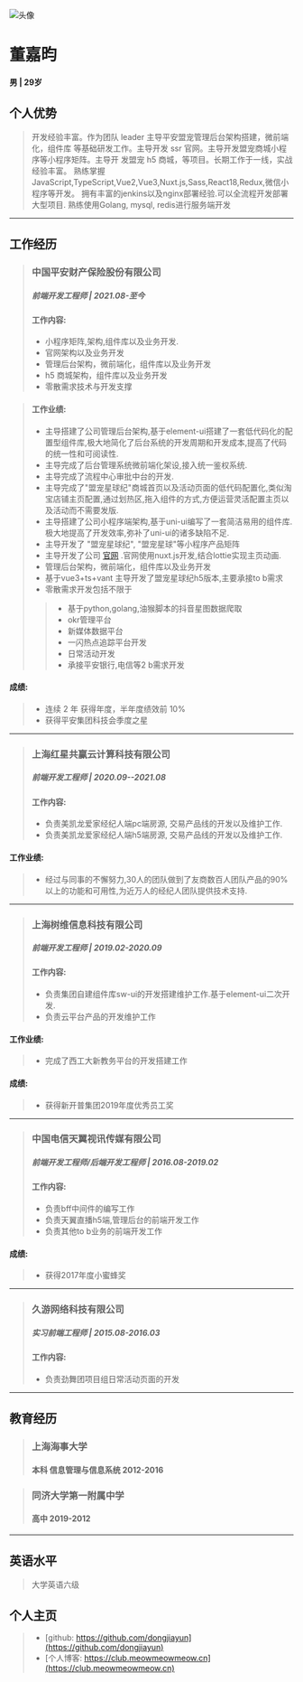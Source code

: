 ![头像](https://qa-res.ipetapi.com/meowmeowmeow/WechatIMG540.jpg)

# 董嘉昀
#### 男 | 29岁

## 个人优势
> 开发经验丰富。作为团队 leader 主导平安盟宠管理后台架构搭建，微前端化，组件库
等基础研发工作。主导开发 ssr 官网。主导开发盟宠商城小程序等小程序矩阵。主导开
发盟宠 h5 商城，等项目。长期工作于一线，实战经验丰富。
> 熟练掌握JavaScript,TypeScript,Vue2,Vue3,Nuxt.js,Sass,React18,Redux,微信小程序等开发。
> 拥有丰富的jenkins以及nginx部署经验.可以全流程开发部署大型项目.
> 熟练使用Golang, mysql, redis进行服务端开发

---

## 工作经历
> ### 中国平安财产保险股份有限公司
> ##### 前端开发工程师 | 2021.08-至今
> #### 工作内容:
> -  小程序矩阵,架构,组件库以及业务开发.
> -  官网架构以及业务开发
> - 管理后台架构，微前端化，组件库以及业务开发
> - h5 商城架构，组件库以及业务开发
> - 零散需求技术与开发支撑

> #### 工作业绩:
>  - 主导搭建了公司管理后台架构,基于element-ui搭建了一套低代码化的配置型组件库,极大地简化了后台系统的开发周期和开发成本,提高了代码的统一性和可阅读性.
>  - 主导完成了后台管理系统微前端化架设,接入统一鉴权系统.
>  - 主导完成了流程中心审批中台的开发.
>  - 主导完成了"盟宠星球纪"商城首页以及活动页面的低代码配置化,类似淘宝店铺主页配置,通过划热区,拖入组件的方式,方便运营灵活配置主页以及活动而不需要发版.
> - 主导搭建了公司小程序端架构,基于uni-ui编写了一套简洁易用的组件库.极大地提高了开发效率,弥补了uni-ui的诸多缺陷不足.
> - 主导开发了 "盟宠星球纪", "盟宠星球"等小程序产品矩阵
> -  主导开发了公司 [官网](https://ilove.pet) .官网使用nuxt.js开发,结合lottie实现主页动画.
> - 管理后台架构，微前端化，组件库以及业务开发
> - 基于vue3+ts+vant 主导开发了盟宠星球纪h5版本,主要承接to b需求
> - 零散需求开发包括不限于
>> - 基于python,golang,油猴脚本的抖音星图数据爬取
>> - okr管理平台
>> - 新媒体数据平台
>> - 一闪热点追踪平台开发
>> - 日常活动开发
>> - 承接平安银行,电信等2 b需求开发

#### 成绩:
> - 连续 2 年 获得年度，半年度绩效前 10%
> - 获得平安集团科技会季度之星

---

> ### 上海红星共赢云计算科技有限公司
> ##### 前端开发工程师 | 2020.09--2021.08
> #### 工作内容:
> - 负责美凯龙爱家经纪人端pc端房源, 交易产品线的开发以及维护工作.
> - 负责美凯龙爱家经纪人端h5端房源, 交易产品线的开发以及维护工作.

#### 工作业绩:
> - 经过与同事的不懈努力,30人的团队做到了友商数百人团队产品的90%以上的功能和可用性,为近万人的经纪人团队提供技术支持.

---

> ### 上海树维信息科技有限公司
> ##### 前端开发工程师 | 2019.02-2020.09
> #### 工作内容:
> - 负责集团自建组件库sw-ui的开发搭建维护工作.基于element-ui二次开发.
> - 负责云平台产品的开发维护工作

#### 工作业绩:
> - 完成了西工大新教务平台的开发搭建工作

#### 成绩:
> - 获得新开普集团2019年度优秀员工奖

---

> ### 中国电信天翼视讯传媒有限公司
> ##### 前端开发工程师/后端开发工程师 | 2016.08-2019.02
> #### 工作内容:
> - 负责bff中间件的编写工作
> - 负责天翼直播h5端,管理后台的前端开发工作
> - 负责其他to b业务的前端开发工作

#### 成绩:
> - 获得2017年度小蜜蜂奖

---
> ### 久游网络科技有限公司
> ##### 实习前端工程师 | 2015.08-2016.03
> #### 工作内容:
> - 负责劲舞团项目组日常活动页面的开发

---

## 教育经历

> ### 上海海事大学
> #### 本科 信息管理与信息系统 2012-2016

> ### 同济大学第一附属中学
> #### 高中 2019-2012

---
## 英语水平
> 大学英语六级

## 个人主页
> - [github: https://github.com/dongjiayun](https://github.com/dongjiayun)
> - [个人博客: https://club.meowmeowmeow.cn](https://club.meowmeowmeow.cn)
